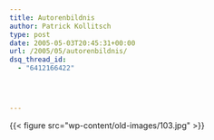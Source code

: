 ```yaml
---
title: Autorenbildnis
author: Patrick Kollitsch
type: post
date: 2005-05-03T20:45:31+00:00
url: /2005/05/autorenbildnis/
dsq_thread_id:
  - "6412166422"




---
```

{{< figure src="wp-content/old-images/103.jpg" >}}
